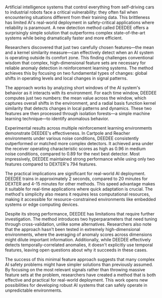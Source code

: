Artificial intelligence systems that control everything from self-driving cars to industrial robots face a critical vulnerability: they often fail when encountering situations different from their training data. This brittleness has limited AI's real-world deployment in safety-critical applications where reliability is paramount. A new detection method called DEEDEE offers a surprisingly simple solution that outperforms complex state-of-the-art systems while being dramatically faster and more efficient.

Researchers discovered that just two carefully chosen features—the mean and a kernel similarity measure—can effectively detect when an AI system is operating outside its comfort zone. This finding challenges conventional wisdom that complex, high-dimensional feature sets are necessary for reliable anomaly detection in reinforcement learning systems. The method achieves this by focusing on two fundamental types of changes: global shifts in operating levels and local changes in signal patterns.

The approach works by analyzing short windows of the AI system's behavior as it interacts with its environment. For each time window, DEEDEE computes just two numbers: the mean value across the window, which captures overall shifts in the environment, and a radial basis function kernel similarity that detects changes in local patterns and dynamics. These two features are then processed through isolation forests—a simple machine learning technique—to identify anomalous behavior.

Experimental results across multiple reinforcement learning environments demonstrate DEEDEE's effectiveness. In Cartpole and Reacher environments under various noise conditions, DEEDEE consistently outperformed or matched more complex detectors. It achieved area under the receiver operating characteristic scores as high as 0.96 in medium noise conditions, compared to 0.89 for the next best detector. Most impressively, DEEDEE maintained strong performance while using only two features compared to DEXTER's 794 features.

The practical implications are significant for real-world AI deployment. DEEDEE trains in approximately 2 seconds, compared to 20 minutes for DEXTER and 4-15 minutes for other methods. This speed advantage makes it suitable for real-time applications where quick adaptation is crucial. The method's simplicity also means it requires less computational resources, making it accessible for resource-constrained environments like embedded systems or edge computing devices.

Despite its strong performance, DEEDEE has limitations that require further investigation. The method introduces two hyperparameters that need tuning through cross-validation, unlike some alternatives. Researchers also note that the approach hasn't been tested in extremely high-dimensional environments, where the averaging of anomaly scores across dimensions might dilute important information. Additionally, while DEEDEE effectively detects temporally-correlated anomalies, it doesn't explicitly use temporal features, leaving open questions about why it succeeds in these cases.

The success of this minimal feature approach suggests that many complex AI safety problems might have simpler solutions than previously assumed. By focusing on the most relevant signals rather than throwing massive feature sets at the problem, researchers have created a method that is both effective and practical for real-world deployment. This work opens new possibilities for developing robust AI systems that can safely operate in unpredictable environments.